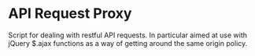 API Request Proxy
===============

Script for dealing with restful API requests. In particular aimed at use with jQuery $.ajax functions as a way of getting around the same origin policy.
